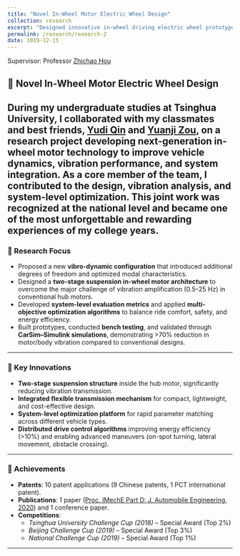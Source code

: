 ```yaml
---
title: "Novel In-Wheel Motor Electric Wheel Design"
collection: research
excerpt: "Designed innovative in-wheel driving electric wheel prototype for electric vehicles<br/><img src='/images/wheelonly.png'>"
permalink: /research/research-2
date: 2019-12-15
---
```


Supervisor: Professor [Zhichao Hou](https://ieeexplore.ieee.org/author/37085377720)  

## 🚗 Novel In-Wheel Motor Electric Wheel Design  

During my undergraduate studies at Tsinghua University, I collaborated with my classmates and best friends, [Yudi Qin](https://ieeexplore.ieee.org/author/37088939544) and [Yuanji Zou](https://ieeexplore.ieee.org/author/37089476688), on a research project developing next-generation in-wheel motor technology to improve vehicle dynamics, vibration performance, and system integration. As a core member of the team, I contributed to the design, vibration analysis, and system-level optimization. This joint work was recognized at the national level and became one of the most unforgettable and rewarding experiences of my college years.  
---

### 🔹 Research Focus
- Proposed a new **vibro-dynamic configuration** that introduced additional degrees of freedom and optimized modal characteristics.  
- Designed a **two-stage suspension in-wheel motor architecture** to overcome the major challenge of vibration amplification (0.5–25 Hz) in conventional hub motors.  
- Developed **system-level evaluation metrics** and applied **multi-objective optimization algorithms** to balance ride comfort, safety, and energy efficiency.  
- Built prototypes, conducted **bench testing**, and validated through **CarSim–Simulink simulations**, demonstrating >70% reduction in motor/body vibration compared to conventional designs.  
---

### 🔹 Key Innovations
- **Two-stage suspension structure** inside the hub motor, significantly reducing vibration transmission.  
- **Integrated flexible transmission mechanism** for compact, lightweight, and cost-effective design.  
- **System-level optimization platform** for rapid parameter matching across different vehicle types.  
- **Distributed drive control algorithms** improving energy efficiency (>10%) and enabling advanced maneuvers (on-spot turning, lateral movement, obstacle crossing).  
---

### 🔹 Achievements
- **Patents**: 10 patent applications (9 Chinese patents, 1 PCT international patent).  
- **Publications**: 1 paper ([Proc. IMechE Part D: J. Automobile Engineering, 2020](https://journals.sagepub.com/doi/10.1177/0954407020921736)) and 1 conference paper.  
- **Competitions**:  
  - *Tsinghua University Challenge Cup (2018)* – Special Award (Top 2%)  
  - *Beijing Challenge Cup (2019)* – Special Award (Top 3%)  
  - *National Challenge Cup (2019)* – Special Award (Top 1%)  
---

